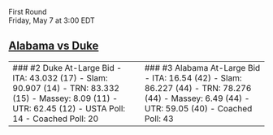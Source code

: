 First Round  
Friday, May 7 at 3:00 EDT
## [Alabama vs Duke](https://www.ncaa.com/game/5833653) 

<table><tr><td>  
### #2 Duke  
At-Large Bid  
- ITA: 43.032 (17)  
- Slam: 90.907 (14)  
- TRN: 83.332 (15)  
- Massey: 8.09 (11)  
- UTR: 62.45 (12)  
- USTA Poll: 14  
- Coached Poll: 20  
</td><td>  
### #3 Alabama  
At-Large Bid  
- ITA: 16.54 (42)  
- Slam: 86.227 (44)  
- TRN: 78.276 (44)  
- Massey: 6.49 (44)  
- UTR: 59.05 (40)  
- Coached Poll: 43  
</td></tr></table>  